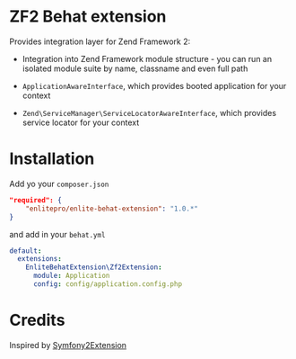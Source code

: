 ZF2 Behat extension
===================

Provides integration layer for Zend Framework 2:

 * Integration into Zend Framework module structure - you can run an isolated module suite by name, classname and even
   full path

 * `ApplicationAwareInterface`, which provides booted application for your context

 * `Zend\ServiceManager\ServiceLocatorAwareInterface`, which provides service locator for your context


Installation
============

Add yo your `composer.json`

```json
"required": {
    "enlitepro/enlite-behat-extension": "1.0.*"
}
```

and add in your `behat.yml`

```yaml
default:
  extensions:
    EnliteBehatExtension\Zf2Extension:
      module: Application
      config: config/application.config.php
```

Credits
=======

Inspired by [Symfony2Extension](https://github.com/Behat/Symfony2Extension)